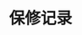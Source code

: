 ---
title: "保修记录"
draft: false
# page title background image
# bg_image: "images/backgrounds/page-title.jpg"
# meta description
description : ""
pagenumber: "3"
---